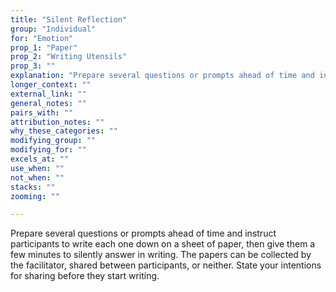 ```yaml
---
title: "Silent Reflection"
group: "Individual"
for: "Emotion"
prop_1: "Paper"
prop_2: "Writing Utensils"
prop_3: ""
explanation: "Prepare several questions or prompts ahead of time and instruct participants to write each one down on a sheet of paper, then give them a few minutes to silently answer in writing. The papers can be collected by the facilitator, shared between participants, or neither. State your intentions for sharing before they start writing."
longer_context: ""
external_link: ""
general_notes: ""
pairs_with: ""
attribution_notes: ""
why_these_categories: ""
modifying_group: ""
modifying_for: ""
excels_at: ""
use_when: ""
not_when: ""
stacks: ""
zooming: ""

---
```


Prepare several questions or prompts ahead of time and instruct participants to write each one down on a sheet of paper, then give them a few minutes to silently answer in writing. The papers can be collected by the facilitator, shared between participants, or neither. State your intentions for sharing before they start writing.
